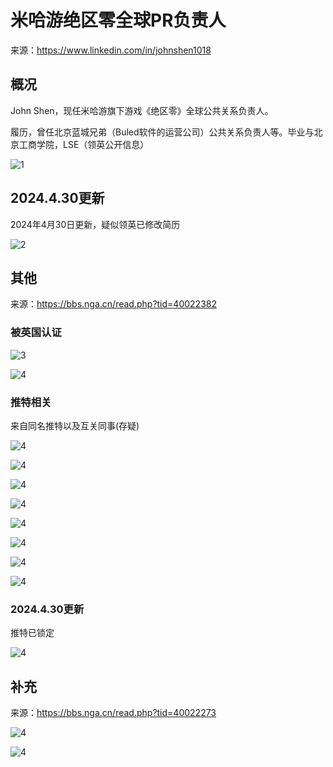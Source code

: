 # 米哈游绝区零全球PR负责人

来源：https://www.linkedin.com/in/johnshen1018

## 概况

John Shen，现任米哈游旗下游戏《绝区零》全球公共关系负责人。

履历，曾任北京蓝城兄弟（Buled软件的运营公司）公共关系负责人等。毕业与北京工商学院，LSE（领英公开信息）

![1](./1.jpg)

## 2024.4.30更新

2024年4月30日更新，疑似领英已修改简历

![2](./2.jpg)

## 其他
来源：https://bbs.nga.cn/read.php?tid=40022382

### 被英国认证

![3](./3.jpg)

![4](./4.jpg)

### 推特相关

来自同名推特以及互关同事(存疑)

![4](./5.jpg)

![4](./6.jpg)

![4](./7.jpg)

![4](./8.jpg)

![4](./9.jpg)

![4](./10.jpg)

![4](./11.jpg)

![4](./12.jpg)

### 2024.4.30更新
推特已锁定

![4](./13.jpg)


## 补充

来源：https://bbs.nga.cn/read.php?tid=40022273

![4](./13.jpg)

![4](./14.jpg)
